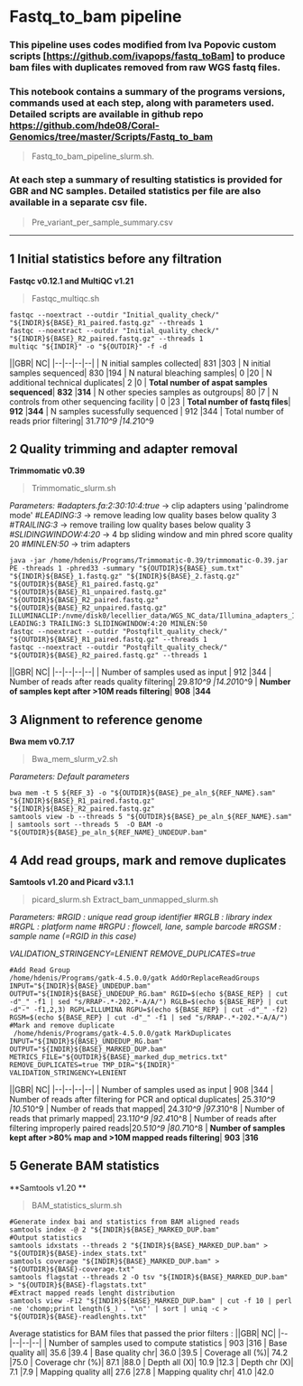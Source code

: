 ﻿
# Fastq_to_bam pipeline

### This pipeline uses codes modified from Iva Popovic custom scripts   [https://github.com/ivapops/fastq_toBam] to produce bam files with duplicates removed from raw WGS fastq files. 


### This notebook contains a summary of the programs versions, commands used at each step, along with parameters used. Detailed scripts are available in github repo https://github.com/hde08/Coral-Genomics/tree/master/Scripts/Fastq_to_bam
> Fastq_to_bam_pipeline_slurm.sh.

### At each step a summary of resulting statistics is provided for GBR and NC samples. Detailed statistics per file are also available in a separate csv file. 
> Pre_variant_per_sample_summary.csv 
---------------------------
## 1 Initial statistics before any filtration
**Fastqc v0.12.1 and MultiQC v1.21**
> Fastqc_multiqc.sh

    fastqc --noextract --outdir "Initial_quality_check/" "${INDIR}${BASE}_R1_paired.fastq.gz" --threads 1
    fastqc --noextract --outdir "Initial_quality_check/" "${INDIR}${BASE}_R2_paired.fastq.gz" --threads 1
    multiqc "${INDIR}" -o "${OUTDIR}" -f -d

||GBR| NC|
|--|--|--|--|
| N initial samples collected| 831 |303
| N initial samples sequenced| 830 |194
| N natural bleaching samples| 0 |20
| N additional technical duplicates| 2 |0
| **Total number of aspat samples sequenced**| **832** |**314**
| N other species samples as outgroups| 80 |7
| N controls from other sequencing facility | 0 |23
| **Total number of fastq files**| **912** |**344**
| N samples sucessfully sequenced | 912 |344
| Total number of reads prior filtering| 31.7*10^9 |14.2*10^9

## 2 Quality trimming and adapter removal
**Trimmomatic v0.39**
> Trimmomatic_slurm.sh

*Parameters:*
*#adapters.fa:2:30:10:4:true* -> clip adapters using 'palindrome mode' 
*#LEADING:3* -> remove leading low quality bases below quality 3
*#TRAILING:3* -> remove trailing low quality bases below quality 3
*#SLIDINGWINDOW:4:20* -> 4 bp sliding window and min phred score quality 20
*#MINLEN:50* -> trim adapters 

    java -jar /home/hdenis/Programs/Trimmomatic-0.39/trimmomatic-0.39.jar PE -threads 1 -phred33 -summary "${OUTDIR}${BASE}_sum.txt" "${INDIR}${BASE}_1.fastq.gz" "${INDIR}${BASE}_2.fastq.gz" "${OUTDIR}${BASE}_R1_paired.fastq.gz" "${OUTDIR}${BASE}_R1_unpaired.fastq.gz" "${OUTDIR}${BASE}_R2_paired.fastq.gz" "${OUTDIR}${BASE}_R2_unpaired.fastq.gz" ILLUMINACLIP:/nvme/disk0/lecellier_data/WGS_NC_data/Illumina_adapters_Iva_version.fa:2:30:10:4:true LEADING:3 TRAILING:3 SLIDINGWINDOW:4:20 MINLEN:50
    fastqc --noextract --outdir "Postqfilt_quality_check/" "${OUTDIR}${BASE}_R1_paired.fastq.gz" --threads 1
    fastqc --noextract --outdir "Postqfilt_quality_check/" "${OUTDIR}${BASE}_R2_paired.fastq.gz" --threads 1 

||GBR| NC|
|--|--|--|--|
| Number of samples used as input | 912 |344
| Number of reads after reads quality filtering| 29.8*10^9 |14.20*10^9
| **Number of samples kept after >10M reads filtering**| **908** |**344**

## 3 Alignment to reference genome
**Bwa mem v0.7.17**
> Bwa_mem_slurm_v2.sh

*Parameters:*
*Default parameters*

    bwa mem -t 5 ${REF_3} -o "${OUTDIR}${BASE}_pe_aln_${REF_NAME}.sam" "${INDIR}${BASE}_R1_paired.fastq.gz" "${INDIR}${BASE}_R2_paired.fastq.gz" 
    samtools view -b --threads 5 "${OUTDIR}${BASE}_pe_aln_${REF_NAME}.sam" | samtools sort --threads 5  -O BAM -o "${OUTDIR}${BASE}_pe_aln_${REF_NAME}_UNDEDUP.bam"

  
## 4 Add read groups, mark and remove duplicates
**Samtools v1.20 and Picard v3.1.1**
   > picard_slurm.sh
   > Extract_bam_unmapped_slurm.sh
 
 *Parameters:*
 *#RGID : unique read group identifier*
  *#RGLB : library index*
  *#RGPL : platform name*
  *#RGPU : flowcell, lane, sample barcode* 
  *#RGSM : sample name (=RGID in this case)*

  *VALIDATION_STRINGENCY=LENIENT*
 *REMOVE_DUPLICATES=true* 

    #Add Read Group
    /home/hdenis/Programs/gatk-4.5.0.0/gatk AddOrReplaceReadGroups INPUT="${INDIR}${BASE}_UNDEDUP.bam" OUTPUT="${INDIR}${BASE}_UNDEDUP_RG.bam" RGID=$(echo ${BASE_REP} | cut -d"_" -f1 | sed "s/RRAP-.*-202.*-A/A/") RGLB=$(echo ${BASE_REP} | cut -d"-" -f1,2,3) RGPL=ILLUMINA RGPU=$(echo ${BASE_REP} | cut -d"_" -f2) RGSM=$(echo ${BASE_REP} | cut -d"_" -f1 | sed "s/RRAP-.*-202.*-A/A/")
    #Mark and remove duplicate
     /home/hdenis/Programs/gatk-4.5.0.0/gatk MarkDuplicates INPUT="${INDIR}${BASE}_UNDEDUP_RG.bam" OUTPUT="${INDIR}${BASE}_MARKED_DUP.bam" METRICS_FILE="${OUTDIR}${BASE}_marked_dup_metrics.txt" REMOVE_DUPLICATES=true TMP_DIR="${INDIR}" VALIDATION_STRINGENCY=LENIENT
    
   
   ||GBR| NC|
|--|--|--|--|
| Number of samples used as input | 908 |344
| Number of reads after filtering for PCR and optical duplicates| 25.3*10^9 |10.5*10^9
| Number of reads that mapped| 24.3*10^9 |97.3*10^8
| Number of reads that primarly mapped| 23.1*10^9 |92.4*10^8
| Number of reads after filtering improperly paired reads|20.5*10^9  |80.7*10^8
| **Number of samples kept after >80% map and >10M mapped reads filtering**| **903** |**316**

## 5 Generate BAM statistics
**Samtools v1.20 **
> BAM_statistics_slurm.sh



    #Generate index bai and statistics from BAM aligned reads 
    samtools index -@ 2 "${INDIR}${BASE}_MARKED_DUP.bam"
    #Output statistics 
    samtools idxstats --threads 2 "${INDIR}${BASE}_MARKED_DUP.bam" > "${OUTDIR}${BASE}-index_stats.txt"
    samtools coverage "${INDIR}${BASE}_MARKED_DUP.bam" > "${OUTDIR}${BASE}-coverage.txt"
    samtools flagstat --threads 2 -O tsv "${INDIR}${BASE}_MARKED_DUP.bam" > "${OUTDIR}${BASE}-flagstats.txt"	
    #Extract mapped reads lenght distribution
    samtools view -F12 "${INDIR}${BASE}_MARKED_DUP.bam" | cut -f 10 | perl -ne 'chomp;print length($_) . "\n"' | sort | uniq -c > "${OUTDIR}${BASE}-readlenghts.txt" 

Average statistics for BAM files that passed the prior filters :
||GBR| NC|
|--|--|--|--|
| Number of samples used to compute statistics | 903 |316
| Base quality all| 35.6 |39.4
| Base quality chr| 36.0 |39.5
| Coverage all (%)| 74.2 |75.0
| Coverage chr (%)| 87.1 |88.0
| Depth all (X)| 10.9 |12.3
| Depth chr (X)| 7.1 |7.9
| Mapping quality all| 27.6 |27.8
| Mapping quality chr| 41.0 |42.0
